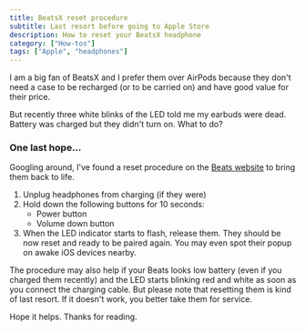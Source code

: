 ```yaml
---
title: BeatsX reset procedure
subtitle: Last resort before going to Apple Store
description: How to reset your BeatsX headphone
category: ["How-tos"]
tags: ["Apple", "headphones"]
---
```


I am a big fan of BeatsX and I prefer them over AirPods because they don't need a case to be recharged (or to be carried on) and have good value for their price.

But recently three white blinks of the LED told me my earbuds were dead. Battery was charged but they didn't turn on. What to do?

### One last hope...

Googling around, I've found a reset procedure on the [Beats website](https://www.beatsbydre.com/support/how-to/set-up-and-use-beatsx-earphones#reset-beatsx) to bring them back to life.

1. Unplug headphones from charging (if they were)
2. Hold down the following buttons for 10 seconds:
    - Power button
    - Volume down button
3. When the LED indicator starts to flash, release them. They should be now reset and ready to be paired again. You may even spot their popup on awake iOS devices nearby.

The procedure may also help if your Beats looks low battery (even if you charged them recently) and the LED starts blinking red and white as soon as you connect the charging cable. But please note that resetting them is kind of last resort. If it doesn't work, you better take them for service.

Hope it helps. Thanks for reading.
